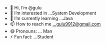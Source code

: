 - 👋 Hi, I’m @gulu
- 👀 I’m interested in ...Syatem Development
- 🌱 I’m currently learning ...Java
- 📫 How to reach me ...gulu9912@gmail.com
- 😄 Pronouns: ... Man
- ⚡ Fun fact: ...Student

<!---
gulu43/gulu43 is a ✨ special ✨ repository because its `README.md` (this file) appears on your GitHub profile.
You can click the Preview link to take a look at your changes.
--->
